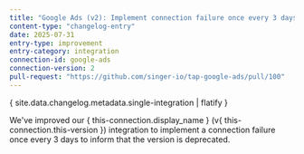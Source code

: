 ```yaml
---
title: "Google Ads (v2): Implement connection failure once every 3 days"
content-type: "changelog-entry"
date: 2025-07-31
entry-type: improvement
entry-category: integration
connection-id: google-ads
connection-version: 2
pull-request: "https://github.com/singer-io/tap-google-ads/pull/100"
---
```

{ site.data.changelog.metadata.single-integration | flatify }

We've improved our { this-connection.display_name } (v{ this-connection.this-version }) integration to implement a connection failure once every 3 days to inform that the version is deprecated.